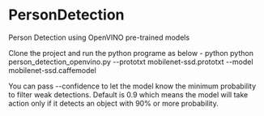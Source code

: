 # PersonDetection
Person Detection using OpenVINO pre-trained models

Clone the project and run the python programe as below - 
python python person_detection_openvino.py --prototxt mobilenet-ssd.prototxt --model mobilenet-ssd.caffemodel

You can pass --confidence to let the model know the minimum probability to filter weak detections. 
Default is 0.9 which means the model will take action only if it detects an object with 90% or more probability.
